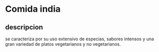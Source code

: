 # Comida india 

## descripcion 
se caracteriza por su uso extensivo de especias, sabores intensos y una gran variedad de platos vegetarianos y no vegetarianos.
